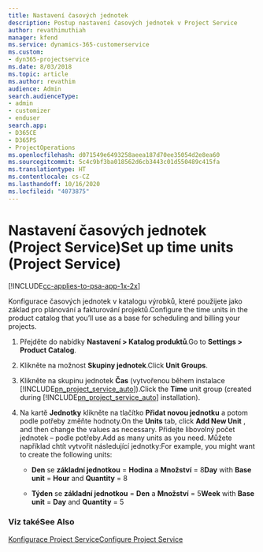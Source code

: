 ```yaml
---
title: Nastavení časových jednotek
description: Postup nastavení časových jednotek v Project Service
author: revathimuthiah
manager: kfend
ms.service: dynamics-365-customerservice
ms.custom:
- dyn365-projectservice
ms.date: 8/03/2018
ms.topic: article
ms.author: revathim
audience: Admin
search.audienceType:
- admin
- customizer
- enduser
search.app:
- D365CE
- D365PS
- ProjectOperations
ms.openlocfilehash: d071549e6493258aeea187d70ee35054d2e8ea60
ms.sourcegitcommit: 5c4c9bf3ba018562d6cb3443c01d550489c415fa
ms.translationtype: HT
ms.contentlocale: cs-CZ
ms.lasthandoff: 10/16/2020
ms.locfileid: "4073875"
---
```

# <a name="set-up-time-units-project-service"></a><span data-ttu-id="24c4c-103">Nastavení časových jednotek (Project Service)</span><span class="sxs-lookup"><span data-stu-id="24c4c-103">Set up time units (Project Service)</span></span>

[!INCLUDE[cc-applies-to-psa-app-1x-2x](../includes/cc-applies-to-psa-app-1x-2x.md)]

<span data-ttu-id="24c4c-104">Konfigurace časových jednotek v katalogu výrobků, které použijete jako základ pro plánování a fakturování projektů.</span><span class="sxs-lookup"><span data-stu-id="24c4c-104">Configure the time units in the product catalog that you’ll use as a base for scheduling and billing your projects.</span></span>  
  
1. <span data-ttu-id="24c4c-105">Přejděte do nabídky **Nastavení > Katalog produktů**.</span><span class="sxs-lookup"><span data-stu-id="24c4c-105">Go to **Settings > Product Catalog**.</span></span>  
  
2. <span data-ttu-id="24c4c-106">Klikněte na možnost **Skupiny jednotek**.</span><span class="sxs-lookup"><span data-stu-id="24c4c-106">Click **Unit Groups**.</span></span>  
  
3. <span data-ttu-id="24c4c-107">Klikněte na skupinu jednotek **Čas** (vytvořenou během instalace [!INCLUDE[pn_project_service_auto](../includes/pn-project-service-auto.md)]).</span><span class="sxs-lookup"><span data-stu-id="24c4c-107">Click the **Time** unit group (created during [!INCLUDE[pn_project_service_auto](../includes/pn-project-service-auto.md)] installation).</span></span>  
  
4. <span data-ttu-id="24c4c-108">Na kartě **Jednotky** klikněte na tlačítko **Přidat novou jednotku** a potom podle potřeby změňte hodnoty.</span><span class="sxs-lookup"><span data-stu-id="24c4c-108">On the **Units** tab, click **Add New Unit** , and then change the values as necessary.</span></span> <span data-ttu-id="24c4c-109">Přidejte libovolný počet jednotek – podle potřeby.</span><span class="sxs-lookup"><span data-stu-id="24c4c-109">Add as many units as you need.</span></span> <span data-ttu-id="24c4c-110">Můžete například chtít vytvořit následující jednotky:</span><span class="sxs-lookup"><span data-stu-id="24c4c-110">For example, you might want to create the following units:</span></span>  
  
   - <span data-ttu-id="24c4c-111">**Den** se **základní jednotkou** = **Hodina** a **Množství** = 8</span><span class="sxs-lookup"><span data-stu-id="24c4c-111">**Day** with **Base unit** = **Hour** and **Quantity** = 8</span></span>  
  
   - <span data-ttu-id="24c4c-112">**Týden** se **základní jednotkou** = **Den** a **Množství** = 5</span><span class="sxs-lookup"><span data-stu-id="24c4c-112">**Week** with **Base unit** = **Day** and **Quantity** = 5</span></span>  
  
### <a name="see-also"></a><span data-ttu-id="24c4c-113">Viz také</span><span class="sxs-lookup"><span data-stu-id="24c4c-113">See Also</span></span>  
 [<span data-ttu-id="24c4c-114">Konfigurace Project Service</span><span class="sxs-lookup"><span data-stu-id="24c4c-114">Configure Project Service</span></span>](../psa/configure.md)
